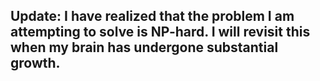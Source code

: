 ## Update: I have realized that the problem I am attempting to solve is NP-hard. I will revisit this when my brain has undergone substantial growth.
